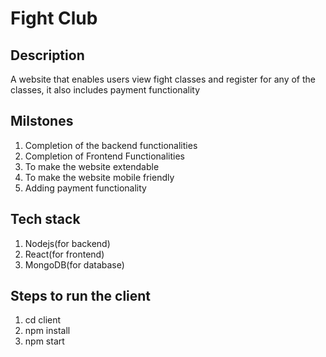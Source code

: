 # Fight Club

## Description

A website that enables users view fight classes and register for any of the classes, it also includes payment functionality

## Milstones

1. Completion of the backend functionalities
2. Completion of Frontend Functionalities
3. To make the website extendable
4. To make the website mobile friendly
5. Adding payment functionality

## Tech stack

1. Nodejs(for backend)
2. React(for frontend)
3. MongoDB(for database)

## Steps to run the client

1. cd client
2. npm install
3. npm start
